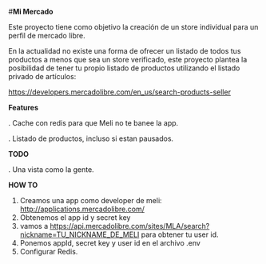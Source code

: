 #**Mi Mercado**

Este proyecto tiene como objetivo la creación de un store individual para un perfil de mercado libre.

En la actualidad no existe una forma de ofrecer un listado de todos tus productos a menos que sea un store verificado, este proyecto plantea la posibilidad de tener tu propio listado de productos utilizando el listado privado de artículos:

https://developers.mercadolibre.com/en_us/search-products-seller


**Features**

. Cache con redis para que Meli no te banee la app.

. Listado de productos, incluso si estan pausados.

**TODO**

. Una vista como la gente. 

**HOW TO**

1. Creamos una app como developer de meli: http://applications.mercadolibre.com/
2. Obtenemos el app id y secret key
3. vamos a https://api.mercadolibre.com/sites/MLA/search?nickname=TU_NICKNAME_DE_MELI para obtener tu user id.
4. Ponemos appId, secret key y user id en el archivo .env
5. Configurar Redis.



